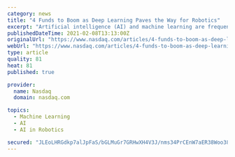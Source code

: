```yaml
---
category: news
title: "4 Funds to Boom as Deep Learning Paves the Way for Robotics"
excerpt: "Artificial intelligence (AI) and machine learning are frequently used to improve robots and make them more capable in industrial use. Industrial robotics systems are now being consolidated with computer vision,"
publishedDateTime: 2021-02-08T13:13:00Z
originalUrl: "https://www.nasdaq.com/articles/4-funds-to-boom-as-deep-learning-paves-the-way-for-robotics-2021-02-08"
webUrl: "https://www.nasdaq.com/articles/4-funds-to-boom-as-deep-learning-paves-the-way-for-robotics-2021-02-08"
type: article
quality: 81
heat: 81
published: true

provider:
  name: Nasdaq
  domain: nasdaq.com

topics:
  - Machine Learning
  - AI
  - AI in Robotics

secured: "JLEoLHRGdkp7alJpFaS/bGLMuGr7GRHwXH4V3J/nms34PrCEnW7aER38Woo38CTOgeomwHZHry4MG3U+LAxUeitEqcBxDYPadlWBuXkWY1/QXaK7G5GKSxMPH8Sm/vVksMaf9SmHV1B4pRqXTpqe4FDvRgUDTfXxS+WKSo8gYU5wW3jI2kjWOv4sWKtNFgP4qDihvcmQcm31trQZQwhZVBxPZqos875KT4CUtV37Z40XA+bjWi4kc2aFKNb/uuZXULGO3DkPc85u7VVEj3o2Gxw4505y9a6G9IQHcgl3fZJy+dNLQpad+gIU9e54wFEh2coASNV2xexWhKCQ66XfLBeQVEhmJbBb2NxOgGzrUbM=;WP0oMEFkFIG7QJYbfpuM7A=="
---
```



